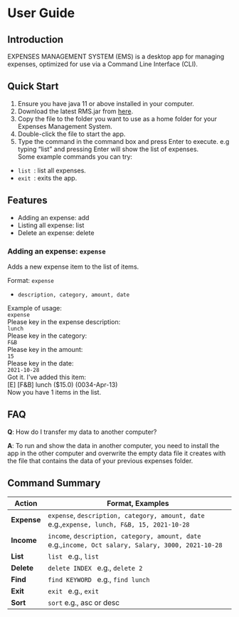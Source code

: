 # User Guide

## Introduction

EXPENSES MANAGEMENT SYSTEM (EMS) is a desktop app for managing expenses, optimized for use via a Command Line
Interface (CLI).

## Quick Start

1. Ensure you have java 11 or above installed in your computer.
1. Download the latest RMS.jar from [here](https://github.com/AY2122S1-TIC4001-F18-2/tp/releases).
1. Copy the file to the folder you want to use as a home folder for your Expenses Management System.
1. Double-click the file to start the app.
1. Type the command in the command box and press Enter to execute. e.g typing “list” and pressing Enter will show the
   list of expenses. <br/>
   Some example commands you can try:

* ```list ```: list all expenses.
* ```exit ```: exits the app.

## Features

* Adding an expense: add
* Listing all expense: list
* Delete an expense: delete

### Adding an expense: `expense`

Adds a new expense item to the list of items.

Format: `expense`

* `description, category, amount, date`

Example of usage: <br/>
`expense` <br/>
Please key in the expense description:<br/>
`lunch` <br/>
Please key in the category: <br/>
`F&B` <br/>
Please key in the amount: <br/>
`15` <br/>
Please key in the date: <br/>
`2021-10-28` <br/>
Got it. I've added this item: <br/>
[E] [F&B] lunch ($15.0) (0034-Apr-13) <br/>
Now you have 1 items in the list. <br/>

## FAQ

**Q**: How do I transfer my data to another computer?

**A**: To run and show the data in another computer, you need to install the app in the other computer and overwrite the
empty data file it creates with the file that contains the data of your previous expenses folder.

## Command Summary

**Action** | **Format, Examples**
------------ | -------------
**Expense** | ```expense```, ```description, category, amount, date``` e.g.,```expense, lunch, F&B, 15, 2021-10-28 ```
**Income** | ```income```, ```description, category, amount, date``` e.g.,```income, Oct salary, Salary, 3000, 2021-10-28 ```
**List** | ```list ``` e.g., ```list ```
**Delete** | ```delete INDEX ``` e.g., ```delete 2 ```
**Find** | ```find KEYWORD ``` e.g., ```find lunch ```
**Exit** | ```exit ``` e.g., ```exit ```
**Sort** | ```sort``` e.g., asc or desc